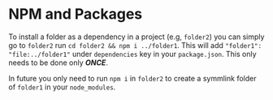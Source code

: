 # NPM and Packages

To install a folder as a dependency in a project (e.g, `folder2`) you can simply go to `folder2` run `cd folder2 && npm i ../folder1`. This will add `"folder1": "file:../folder1"` under `dependencies` key in your `package.json`. This only needs to be done only **_ONCE_**.

In future you only need to run `npm i` in `folder2` to create a symmlink folder of `folder1` in your `node_modules`.
